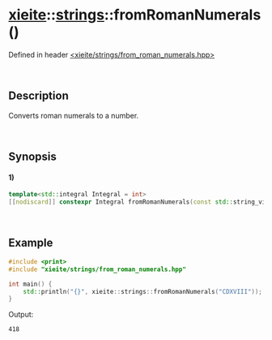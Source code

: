 # [xieite](../../xieite.md)\:\:[strings](../../strings.md)\:\:fromRomanNumerals\(\)
Defined in header [<xieite/strings/from_roman_numerals.hpp>](../../../include/xieite/strings/from_roman_numerals.hpp)

&nbsp;

## Description
Converts roman numerals to a number.

&nbsp;

## Synopsis
#### 1)
```cpp
template<std::integral Integral = int>
[[nodiscard]] constexpr Integral fromRomanNumerals(const std::string_view value) noexcept;
```

&nbsp;

## Example
```cpp
#include <print>
#include "xieite/strings/from_roman_numerals.hpp"

int main() {
    std::println("{}", xieite::strings::fromRomanNumerals("CDXVIII"));
}
```
Output:
```
418
```
